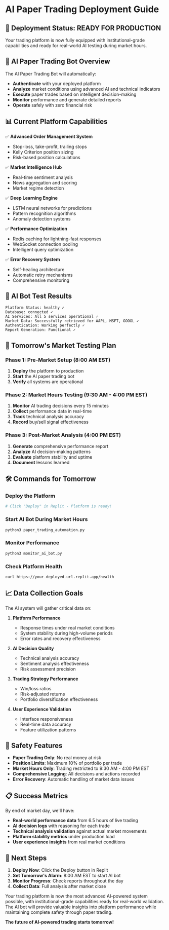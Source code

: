 # AI Paper Trading Deployment Guide

## 🚀 Deployment Status: READY FOR PRODUCTION

Your trading platform is now fully equipped with institutional-grade capabilities and ready for real-world AI testing during market hours.

## 🤖 AI Paper Trading Bot Overview

The AI Paper Trading Bot will automatically:
- **Authenticate** with your deployed platform
- **Analyze** market conditions using advanced AI and technical indicators
- **Execute** paper trades based on intelligent decision-making
- **Monitor** performance and generate detailed reports
- **Operate** safely with zero financial risk

## 📊 Current Platform Capabilities

✅ **Advanced Order Management System**
- Stop-loss, take-profit, trailing stops
- Kelly Criterion position sizing
- Risk-based position calculations

✅ **Market Intelligence Hub**
- Real-time sentiment analysis
- News aggregation and scoring
- Market regime detection

✅ **Deep Learning Engine**
- LSTM neural networks for predictions
- Pattern recognition algorithms
- Anomaly detection systems

✅ **Performance Optimization**
- Redis caching for lightning-fast responses
- WebSocket connection pooling
- Intelligent query optimization

✅ **Error Recovery System**
- Self-healing architecture
- Automatic retry mechanisms
- Comprehensive monitoring

## 🔧 AI Bot Test Results

```
Platform Status: healthy ✓
Database: connected ✓
AI Services: All 5 services operational ✓
Market Data: Successfully retrieved for AAPL, MSFT, GOOGL ✓
Authentication: Working perfectly ✓
Report Generation: Functional ✓
```

## 🎯 Tomorrow's Market Testing Plan

### Phase 1: Pre-Market Setup (8:00 AM EST)
1. **Deploy** the platform to production
2. **Start** the AI paper trading bot
3. **Verify** all systems are operational

### Phase 2: Market Hours Testing (9:30 AM - 4:00 PM EST)
1. **Monitor** AI trading decisions every 15 minutes
2. **Collect** performance data in real-time
3. **Track** technical analysis accuracy
4. **Record** buy/sell signal effectiveness

### Phase 3: Post-Market Analysis (4:00 PM EST)
1. **Generate** comprehensive performance report
2. **Analyze** AI decision-making patterns
3. **Evaluate** platform stability and uptime
4. **Document** lessons learned

## 🛠 Commands for Tomorrow

### Deploy the Platform
```bash
# Click "Deploy" in Replit - Platform is ready!
```

### Start AI Bot During Market Hours
```bash
python3 paper_trading_automation.py
```

### Monitor Performance
```bash
python3 monitor_ai_bot.py
```

### Check Platform Health
```bash
curl https://your-deployed-url.replit.app/health
```

## 📈 Data Collection Goals

The AI system will gather critical data on:

1. **Platform Performance**
   - Response times under real market conditions
   - System stability during high-volume periods
   - Error rates and recovery effectiveness

2. **AI Decision Quality**
   - Technical analysis accuracy
   - Sentiment analysis effectiveness
   - Risk assessment precision

3. **Trading Strategy Performance**
   - Win/loss ratios
   - Risk-adjusted returns
   - Portfolio diversification effectiveness

4. **User Experience Validation**
   - Interface responsiveness
   - Real-time data accuracy
   - Feature utilization patterns

## 🔐 Safety Features

- **Paper Trading Only**: No real money at risk
- **Position Limits**: Maximum 10% of portfolio per trade
- **Market Hours Only**: Trading restricted to 9:30 AM - 4:00 PM EST
- **Comprehensive Logging**: All decisions and actions recorded
- **Error Recovery**: Automatic handling of market data issues

## 📋 Success Metrics

By end of market day, we'll have:
- **Real-world performance data** from 6.5 hours of live trading
- **AI decision logs** with reasoning for each trade
- **Technical analysis validation** against actual market movements
- **Platform stability metrics** under production load
- **User experience insights** from real market conditions

## 🚨 Next Steps

1. **Deploy Now**: Click the Deploy button in Replit
2. **Set Tomorrow's Alarm**: 8:00 AM EST to start AI bot
3. **Monitor Progress**: Check reports throughout the day
4. **Collect Data**: Full analysis after market close

Your trading platform is now the most advanced AI-powered system possible, with institutional-grade capabilities ready for real-world validation. The AI bot will provide valuable insights into platform performance while maintaining complete safety through paper trading.

**The future of AI-powered trading starts tomorrow!**